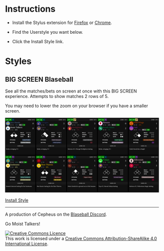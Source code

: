 # Instructions

* Install the Stylus extension for [Firefox](https://addons.mozilla.org/en-GB/firefox/addon/styl-us/) or [Chrome](https://chrome.google.com/webstore/detail/stylus/clngdbkpkpeebahjckkjfobafhncgmne).

* Find the Userstyle you want below.

* Click the Install Style link.

# Styles

## BIG SCREEN Blaseball

See all the matches/bets on screen at once with this BIG SCREEN experience. Attempts to show matches 2 rows of 5.

You may need to lower the zoom on your browser if you have a smaller screen.

![BIG SCREEN Blaseball screenshot](images/big-screen-blaseball.png)

[Install Style](styles/big-screen-blaseball.user.css)

----

A production of Cepheus on the [Blaseball Discord](//discord.gg/3uFgJhu).

Go Moist Talkers!

<a rel="license" href="http://creativecommons.org/licenses/by-sa/4.0/"><img alt="Creative Commons Licence" style="border-width:0" src="https://i.creativecommons.org/l/by-sa/4.0/88x31.png" /></a><br />This work is licensed under a <a rel="license" href="http://creativecommons.org/licenses/by-sa/4.0/">Creative Commons Attribution-ShareAlike 4.0 International License</a>.

